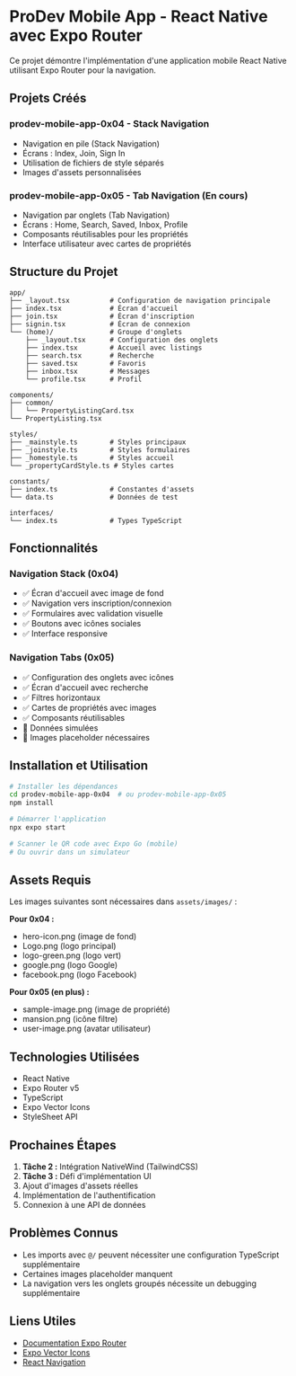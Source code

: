 # ProDev Mobile App - React Native avec Expo Router

Ce projet démontre l'implémentation d'une application mobile React Native utilisant Expo Router pour la navigation.

## Projets Créés

### prodev-mobile-app-0x04 - Stack Navigation
- Navigation en pile (Stack Navigation)
- Écrans : Index, Join, Sign In
- Utilisation de fichiers de style séparés
- Images d'assets personnalisées

### prodev-mobile-app-0x05 - Tab Navigation (En cours)
- Navigation par onglets (Tab Navigation)
- Écrans : Home, Search, Saved, Inbox, Profile
- Composants réutilisables pour les propriétés
- Interface utilisateur avec cartes de propriétés

## Structure du Projet

```
app/
├── _layout.tsx          # Configuration de navigation principale
├── index.tsx            # Écran d'accueil
├── join.tsx             # Écran d'inscription
├── signin.tsx           # Écran de connexion
└── (home)/              # Groupe d'onglets
    ├── _layout.tsx      # Configuration des onglets
    ├── index.tsx        # Accueil avec listings
    ├── search.tsx       # Recherche
    ├── saved.tsx        # Favoris
    ├── inbox.tsx        # Messages
    └── profile.tsx      # Profil

components/
├── common/
│   └── PropertyListingCard.tsx
└── PropertyListing.tsx

styles/
├── _mainstyle.ts        # Styles principaux
├── _joinstyle.ts        # Styles formulaires
├── _homestyle.ts        # Styles accueil
└── _propertyCardStyle.ts # Styles cartes

constants/
├── index.ts             # Constantes d'assets
└── data.ts              # Données de test

interfaces/
└── index.ts             # Types TypeScript
```

## Fonctionnalités

### Navigation Stack (0x04)
- ✅ Écran d'accueil avec image de fond
- ✅ Navigation vers inscription/connexion
- ✅ Formulaires avec validation visuelle
- ✅ Boutons avec icônes sociales
- ✅ Interface responsive

### Navigation Tabs (0x05)
- ✅ Configuration des onglets avec icônes
- ✅ Écran d'accueil avec recherche
- ✅ Filtres horizontaux
- ✅ Cartes de propriétés avec images
- ✅ Composants réutilisables
- 🚧 Données simulées
- 🚧 Images placeholder nécessaires

## Installation et Utilisation

```bash
# Installer les dépendances
cd prodev-mobile-app-0x04  # ou prodev-mobile-app-0x05
npm install

# Démarrer l'application
npx expo start

# Scanner le QR code avec Expo Go (mobile)
# Ou ouvrir dans un simulateur
```

## Assets Requis

Les images suivantes sont nécessaires dans `assets/images/` :

**Pour 0x04 :**
- hero-icon.png (image de fond)
- Logo.png (logo principal)
- logo-green.png (logo vert)
- google.png (logo Google)
- facebook.png (logo Facebook)

**Pour 0x05 (en plus) :**
- sample-image.png (image de propriété)
- mansion.png (icône filtre)
- user-image.png (avatar utilisateur)

## Technologies Utilisées

- React Native
- Expo Router v5
- TypeScript
- Expo Vector Icons
- StyleSheet API

## Prochaines Étapes

1. **Tâche 2 :** Intégration NativeWind (TailwindCSS)
2. **Tâche 3 :** Défi d'implémentation UI
3. Ajout d'images d'assets réelles
4. Implémentation de l'authentification
5. Connexion à une API de données

## Problèmes Connus

- Les imports avec `@/` peuvent nécessiter une configuration TypeScript supplémentaire
- Certaines images placeholder manquent
- La navigation vers les onglets groupés nécessite un debugging supplémentaire

## Liens Utiles

- [Documentation Expo Router](https://docs.expo.dev/router/introduction/)
- [Expo Vector Icons](https://docs.expo.dev/guides/icons/)
- [React Navigation](https://reactnavigation.org/)
